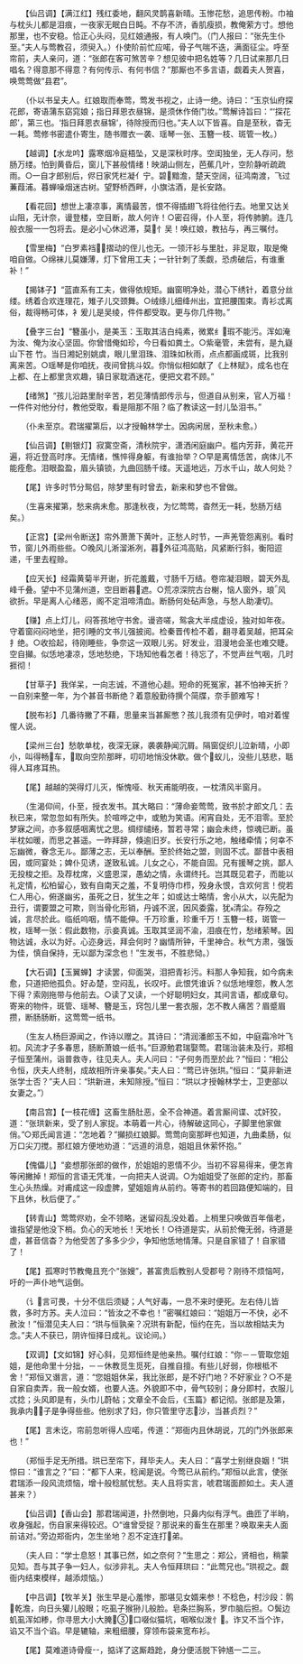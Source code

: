 <!-- { "loadSidebar": true } -->
　　【仙吕调】【满江红】残红委地，翻风灵鹊喜新晴。玉惨花愁，追思传粉。巾袖与枕头儿都是泪痕，一夜家无眠白日盹。不存不济，香肌瘦损，教俺萦方寸。想他那里，也不安稳。恰正心头闷，见红娘通报，有人唤门。（门人报曰：“张先生仆至。”夫人与莺教召，须臾入。）仆使阶前忙应喏，骨子气喘不迭，满面征尘。呼至帘前，夫人亲问，道：“张郎在客可煞苦辛？想见彼中把名姓等？几日试来那几日唱名？得意那不得意？有何传示、有何书信？”那厮也不多言语，觑着夫人贺喜，唤莺莺做“县君”。

　　（仆以书呈夫人。红娘取而奉莺，莺发书视之，止诗一绝。诗曰：“玉京仙府探花郎，寄语蒲东窈窕娘；指日拜恩衣昼锦，是须休作倚门妆。”莺解诗旨曰：“‘探花郎’，第三也。‘指日拜恩衣昼锦’，待除授而归也。”夫人以下皆喜。自是至秋，杳无一耗。莺修书密遣仆寄生，随书赠衣一袭、瑶琴一张、玉簪一枝、斑管一枚。）

　　【越调】【水龙吟】露寒烟冷庭梧坠，又是深秋时序。空闺独坐，无人存问，愁肠万缕。怕到黄昏后，窗儿下甚般情绪！映湖山侧左，芭蕉几叶，空阶静听疏疏雨。○一自才郎别后，侭日家凭栏凝亻宁。碧黯澹，楚天空阔，征鸿南渡，飞过蒹葭浦。暮蝉噪烟迷古树。望野桥西畔，小旗沽酒，是长安路。

　　【看花回】想世上凄凉事，离情最苦，恨不得插翅飞将往他行去。地里又达关山阻，无计奈，谩登楼，空目断，故人何许！○密召得，仆人至，将传肺腑。连几般衣服一一包将去。是必小心休迟滞，莫忄吴！唤红娘，教拈与，再三嘱付。

　　【雪里梅】“白罗素裆，摺动的侄儿也无。一领汗衫与里肚，非足取，取是俺咱自做。○绵袜儿莫嫌薄，灯下曾用工夫；一针针刺了羡觑，恐虏破后，有谁重补！”

　　【揭钵子】“蓝直系有工夫，做得依规矩。幽窗明净处，潜心下绣针，着意分丝缕。绣着合欢连理花，雉子儿交颈舞。○绒绦儿细绛州出，宜把腰围束。青衫忒离俗，裁得畅可体，衤爰儿是吴绫，件件都受取。更与你几件物。”

　　【叠字三台】“簪虽小，是美玉：玉取其洁白纯素，微累纟瑕不能污。浑如淹为汝、俺为汝心坚固。你曾惜俺如珍，今日看如粪土。○紫毫管，未尝有，是九嶷山下苍 竹。当日湘妃别姚虞，眼儿里泪珠、泪珠如秋雨，点点都画成斑，比我别离来苦。○瑶琴是你咱抚，夜间曾挑斗奴。你悄似相如献了《上林赋》，成名也在上都、在上都里贪欢趣，镇日家耽酒迷花，便把文君不顾。”

　　【绪煞】“孩儿沿路里耐辛苦，若见薄情郎传示与，但道自从别来，官人万福！一件件对他分付，教他受取，看是阻那不阻？临了教读这一封儿坠泪书。”

　　（仆未至京。君瑞擢第后，以才授翰林学士。因病闲居，至秋未愈。）

　　【仙吕调】【剔银灯】寂寞空斋，清秋院宇，潇洒闲庭幽户。槛内芳菲，黄花开遍，将近登高时序。无情绪，憔悴得身躯，有谁抬举？○早是离情恁苦，病体儿不能痊愈。泪眼盈盈，眉头镇锁，九曲回肠千缕。天遥地远，万水千山，故人何处？

　　【尾】许多时节分鸳侣，除梦里有时曾去，新来和梦也不曾做。

　　（生喜来擢第，愁来病未愈。那逢秋夜，为忆莺莺，杳然无一耗，愁肠万结矣。）

　　【正宫】【梁州令断送】帘外萧萧下黄叶，正愁人时节，一声羌管怨离别。看时节，窗儿外雨些些。○晚风儿淅溜淅冽，暮外征鸿高贴，风紧断行斜，衡阳迢递，千里去程赊。

　　【应天长】经霜黄菊半开谢，折花羞戴，寸肠千万结。卷帘凝泪眼，碧天外乱峰千叠。望中不见蒲州道，空目断暮遮。○荒凉深院古台榭，恼人窗外，琅风欲折。早是离人心绪恶，阁不定泪啼清血。断肠何处砧声急，与愁人助凄切。

　　【赚】点上灯儿，闷答孩地守书舍。谩咨嗟，鸳衾大半成虚设，独对如年夜。守着窗闷闷地坐，把引睡的文书儿强披阅。检秦晋传检不着，翻寻着吴越，把耳朵扌绝。○收拾起，待刚睡些，争奈这一双眼儿劣。好发业，泪漫地会圣也难交睫。空自攧。似恁地凄凉，恁地愁绝，下场知他看怎者！待忘了，不觉声丝气咽，几时捱彻！

　　【甘草子】我佯呆，一向志诚，不道他心趄。短命的死冤家，甚不怕神天折？一自别来整一年，为个甚音书断绝？着意殷勤待撰个简牒，奈手颤难写！

　　【脱布衫】几番待撇了不藉，思量来当甚厮憋？孩儿我须有见伊时，咱对着惺惺人说。

　　【梁州三台】愁欹单枕，夜深无寐，袭袭静闻沉屑。隔窗促织儿泣新晴，小即小，叫得畅车，取向空阶那畔，叨叨地悄没休歇。做个蚁儿，没些儿慈悲，聒得人耳疼耳热。

　　【尾】越越的哭得灯儿灭，惭愧哑、秋天甫能明夜，一枕清风半窗月。

　　（生渴仰间，仆至，授衣发书。其大略曰：“薄命妾莺莺，致书於才郎文几：去秋已来，常忽忽如有所失。於喧哗之中，或勉为笑语。闲宵自处，无不泪零。至於梦寐之间，亦多叙感咽离忧之思。绸缪缱绻，暂若寻常；幽会未终，惊魂已断。虽半枕如暖，而思之甚遥。一昨拜辞，倏逾旧岁。长安行乐之地，触绪牵情；何幸不忘幽微，眷念无ル。鄙薄之志，无以奉酬。至於终始之盟，则固不忒。鄙昔中表相因，或同宴处；婢仆见诱，遂致私诚。儿女之心，不能自固。兄有援琴之挑，鄙人无投梭之拒。及荐枕席，义盛恩深，愚幼之情，永谓终托。岂其既见君子，而能以礼定情，松柏留心，致有自南天之羞，不复明侍巾栉，殁身永恨，含欢何言！傥若仁人用心，俯遂幽劣，虽死之日，犹生之年；如或达士略情，舍小从大，以先配为丑行，谓要盟之可欺，则当骨化形销，丹诚不泯，因风委露，犹清尘。存殁之诚，言尽於此。临纸呜咽，情不能伸。千万珍重，珍重千万！玉簪一枝，斑管一枚，瑶琴一张：假此数物，示妾真诚。玉取其坚润不渝，泪痕在竹，愁绪萦琴。因物达诚，永以为好。心迩身远，拜会何时？幽情所钟，千里神合。秋气方肃，强饭为佳，慎自保持，无以鄙为深念也！”生发书，不胜悲恸。）

　　【大石调】【玉翼蝉】才读罢，仰面哭，泪把青衫污。料那人争知我，如今病未愈，只道把他孤负。好ゐ楚，空闷乱，长叹吁。此恨凭谁诉？似恁地埋怨，教人怎下得？索刚拖带与他前去。○读了又读，一个好聪明妇女，其间言语，都成章句。寄来的物件，斑管、瑶琴、簪是玉，窍包儿里一套衣服，怎不教人痛苦？眉蹙眉攒，断肠肠断，这莺莺一纸书。

　　（生友人杨巨源闻之，作诗以赠之。其诗曰：“清润潘郎玉不如，中庭霜冷叶飞初。风流才子多春思，肠断萧娘一纸书。”巨源勉君瑞娶莺。君瑞治装未及行，郑相子恒至蒲州，诣普救寺，往见夫人。夫人问曰：“子何务而至於此？”恒曰：“相公令恒，庆夫人终制，成故相所许亲事矣。”夫人曰：“莺已许张珙。”恒曰：“莫非新进张学士否？”夫人曰：“珙新进，未知除授。”恒曰：“珙以才授翰林学士，卫吏部以女妻之。”）

　　【南吕宫】【一枝花缠】这畜生肠肚恶，全不合神道。着言厮间谍、忒奸狡，道：“张珙新来，受了别人家捉。本萌着一片心，待解破这同心，子脚里他家做俏。”○郑氏闻言道：“怎地着？”攧损红娘脚。莺莺向窗那畔也知道，九曲柔肠，似万口尖刀搅。那红娘方便地劝道：“远道的消息，姐姐且休萦怀抱。”

　　【傀儡儿】“妾想那张郎的做作，於姐姐的恩情不少。当初不容易得来，便怎肯等闲撇掉！郑恒的言语无凭准，一向把夫人说调。○为姐姐受了张郎的定约，那畜生心头热燥。对甫成这一段虚脾，望姐姐肯从前约。等寄书的若回路便知端的，目下且休，秋后便了。”

　　【转青山】莺莺侭劝，全不领略，迷留闷乱没处着。上梢里只唤做百年偕老，谁指望是他没下梢。负心的天地长！天地长！○待道是实，从前於俺无弱，待道是虚，甚音信杳？为他受苦了多多少少，争知他恁地情薄。只是自家错了！自家错了！

　　【尾】孤寒时节教俺且充个“张嫂”，甚富贵后教别人受郡号？刚待不烦恼呵，吁的一声仆地气运倒。

　　（讠言可畏，十分不信后须疑；人气好毒，一息不来时便死。左右侍儿皆救，多时方苏。夫人泣曰：“皆汝之不幸也！”密嘱红娘曰：“姐姐万一不快，必不赦汝！”恒潜见夫人曰：“珙与恒孰亲？况珙有新配，恒约在先，当以故相姑夫为念。”夫人不获已，阴许恒择日成礼。议论间。）

　　【双调】【文如锦】好心斜，见郑恒终是他亲热。嘱付红娘：“你－－管取您姐姐，是他命里十分拙，－－休教觅生觅死，自推自擅。有些儿好弱，你根柢不舍！”郑恒又谮言，道：“您姐姐休呆，我比张郎，是不好门地？不好家业？○不是自家自卖弄，我一般女婿，也要人迭。外貌即不中，骨气较别；身分即村，衣服儿忒捻；头风即是有，头巾儿蔚帖；文章全不会后，《玉篇》都记彻。张郎是及第，我承内，子是争得些些。他别求了妇，你只管里守志沙，当甚贞烈？”

　　【尾】言未讫，帘前忽听得人应喏，传道：“郑衙内且休胡说，兀的门外张郎来也！”

　　（郑恒手足无所措。珙已至帘下，拜毕夫人。夫人曰：“喜学士别继良姻！”珙惊曰：“谁言之？”曰：“都下人来，稔闻是说。今莺已从前约。”郑恒以此言，使张君瑞添一段风流烦恼，增十般稔腻忧愁。夫人且将实言，唬君瑞面颜如土。夫人道甚来？）

　　【仙吕调】【香山会】那君瑞闻道，扑然倒地，只鼻内似有浮气。曲匝了半晌，收身强起，伤自家来得较迟。○“谁曾受捉？那说来的畜生在那里？唤取来夫人面前诘对。”旁边郑衙内，怎生坐地？忍不定连打弟。

　　（夫人曰：“学士息怒！其事已然，如之奈何？”生思之：郑公，贤相也，稍蒙见知。吾与其子争一妇人，似涉非礼。夫人令恒拜珙曰：“此莺兄也。”珙视之。觑衙内结束模样，越添烦恼。）

　　【中吕调】【牧羊关】张生早是心羞惨，那堪见女婿来参！不稔色，村沙段：鹘乾澹，向日头獾儿般眼；吃虱子猴狲儿般脸。皂条拦胸系，罗巾脑后担。○鬓边虮虱浑如糁，你寻思大小大腌！口啜似猫坑，咽喉似泼忄。诈又不当个诈，谄又不当个谄。早是辘轴，来粗细腰，穿领布袋来宽布衫。

　　【尾】莫难道诗骨瘦，掂详了这厮趋跄，身分便活脱下钟馗一二三。

